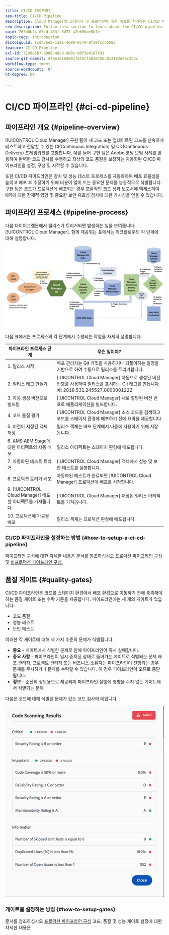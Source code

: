 ```yaml
---
title: CI/CD 파이프라인
seo-title: CI/CD Pipeline
description: Cloud Manager의 스테이지 및 프로덕션에 대한 배포를 처리하는 CI/CD 파이프라인에 대한 개요
seo-description: Follow this section to learn about the CI/CD pipeline, which handles deployments to stage and production in Cloud Manager
uuid: 763ddb24-05cd-463f-8d72-a2e69bbe6b7e
topic-tags: introduction
discoiquuid: 1cdb76eb-1a91-4689-8579-0fa9fccc0592
feature: CI-CD Pipeline
exl-id: 7130e5b7-6986-48c8-900c-90f3e4187f91
source-git-commit: 4f0e1d163001fd18cfa838256c813152d65c3b4c
workflow-type: tm+mt
source-wordcount: '0'
ht-degree: 0%

---
```


# CI/CD 파이프라인 {#ci-cd-pipeline}

## 파이프라인 개요 {#pipeline-overview}

[!UICONTROL Cloud Manager] 구현 팀이 새 코드 또는 업데이트된 코드를 신속하게 테스트하고 전달할 수 있는 CI(Continuous Integration) 및 CD(Continuous Delivery) 프레임워크를 포함합니다. 예를 들어 구현 팀은 Adobe 코딩 모범 사례를 활용하여 완벽한 코드 검사를 수행하고 최상의 코드 품질을 보장하는 자동화된 CI/CD 파이프라인을 설정, 구성 및 시작할 수 있습니다.

또한 CI/CD 파이프라인은 장치 및 성능 테스트 프로세스를 자동화하여 배포 효율성을 높이고 배포 후 수정하기 위해 비용이 많이 드는 중요한 문제를 능동적으로 식별합니다. 구현 팀은 코드가 프로덕션에 배포되는 경우 포괄적인 코드 성과 보고서에 액세스하여 KPI에 대한 잠재적 영향 및 중요한 보안 유효성 검사에 대한 가시성을 얻을 수 있습니다.

## 파이프라인 프로세스 {#pipeline-process}

다음 다이어그램은에서 릴리스가 트리거되면 발생하는 일을 보여줍니다. [!UICONTROL Cloud Manager]. 함께 제공되는 표에서는 워크플로우의 각 단계에 대해 설명합니다.

![](assets/screen_shot_2018-05-30at82457pm.png)

다음 표에서는 프로세스의 각 단계에서 수행되는 작업을 자세히 설명합니다.

| 파이프라인 프로세스 단계 | 무슨 일이야? |
|---|---|
| 1. 릴리스 시작 | 배포 관리자는 Git 커밋을 사용하거나 되풀이하는 일정을 기반으로 하여 수동으로 릴리스를 트리거합니다. |
| 2. 릴리스 태그 만들기 | [!UICONTROL Cloud Manager] 자동으로 생성된 버전 번호를 사용하여 릴리스를 표시하는 Git 태그를 만듭니다. 예: 2018.531.245527.0000001222 |
| 3. 자동 생성 버전으로 빌드됨 | [!UICONTROL Cloud Manager] 새로 할당된 버전 번호로 애플리케이션을 빌드합니다. |
| 4. 코드 품질 평가 | [!UICONTROL Cloud Manager] 소스 코드를 검색하고 코드를 스테이지 환경에 배포하기 전에 요약을 제공합니다 |
| 5. 버전이 지정된 객체 저장 | 릴리스 객체는 배포 단계에서 나중에 사용하기 위해 저장됩니다. |
| 6. AMS AEM Stage에 대한 아티팩트의 자동 배포 | 릴리스 아티팩트는 스테이지 환경에 배포됩니다. |
| 7. 자동화된 테스트 트리거 | [!UICONTROL Cloud Manager] 객체에서 성능 및 보안 테스트를 실행합니다. |
| 8. 프로덕션 트리거 배포 | 자동화된 테스트가 완료되면 [!UICONTROL Cloud Manager] 프로덕션에 배포를 시작합니다. |
| 9. [!UICONTROL Cloud Manager] 배포할 아티팩트를 가져옵니다. | [!UICONTROL Cloud Manager] 저장된 릴리스 아티팩트를 가져옵니다. |
| 10. 프로덕션에 가공물 배포 | 릴리스 객체는 프로덕션 환경에 배포됩니다. |

### CI/CD 파이프라인을 설정하는 방법 {#how-to-setup-a-ci-cd-pipeline}

파이프라인 구성에 대한 자세한 내용은 문서를 참조하십시오 [프로덕션 파이프라인 구성](configuring-production-pipelines.md) 및 [비프로덕션 파이프라인 구성.](configuring-non-production-pipelines.md)

## 품질 게이트 {#quality-gates}

CI/CD 파이프라인은 코드를 스테이지 환경에서 배포 환경으로 이동하기 전에 충족해야 하는 품질 게이트 또는 수락 기준을 제공합니다. 파이프라인에는 세 개의 게이트가 있습니다.

* 코드 품질
* 성능 테스트
* 보안 테스트

이러한 각 게이트에 대해 세 가지 수준의 문제가 식별됩니다.

* **중요** - 게이트에서 식별한 문제로 인해 파이프라인이 즉시 실패합니다.
* **중요 사항** - 파이프라인이 일시 중지된 상태로 들어가는 게이트로 식별되는 문제 배포 관리자, 프로젝트 관리자 또는 비즈니스 소유자는 파이프라인이 진행되는 경우 문제를 무시하거나 문제를 수락할 수 있습니다. 이 경우 파이프라인이 오류로 중단됩니다.
* **정보** - 순전히 정보용으로 제공되며 파이프라인 실행에 영향을 주지 않는 게이트에서 식별되는 문제

다음은 코드에 대해 식별된 문제가 있는 코드 검사의 예입니다.

![](assets/quality-gate-failed.png)

### 게이트를 설정하는 방법 {#how-to-setup-gates}

문서를 참조하십시오 [프로덕션 파이프라인 구성](configuring-production-pipelines.md) 코드, 품질 및 성능 게이트 설정에 대한 자세한 내용은
